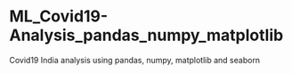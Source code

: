 # ML_Covid19-Analysis_pandas_numpy_matplotlib
Covid19 India analysis using pandas, numpy, matplotlib and seaborn
